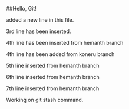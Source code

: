 ##Hello, Git!

added a new line in this file.

3rd line has been inserted.

4th line has been inserted from hemanth branch

4th line has been added from koneru branch

5th line inserted from hemanth branch

6th line inserted from hemanth branch

7th line inserted from hemanth branch

Working on git stash command.

